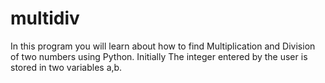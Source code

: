 # multidiv
In this program you will learn about how to find Multiplication and Division of two numbers using Python. Initially The integer entered by the user is stored in two variables a,b.
